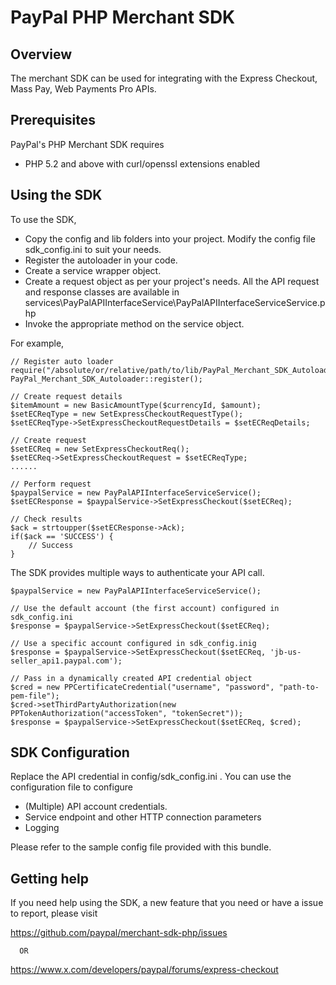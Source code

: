 
PayPal PHP Merchant SDK
=======================

Overview
--------

   The merchant SDK can be used for integrating with the Express Checkout, Mass Pay, Web Payments Pro APIs.


Prerequisites
-------------

PayPal's PHP Merchant SDK requires 

   * PHP 5.2 and above with curl/openssl extensions enabled
  

Using the SDK
-------------

To use the SDK,

   * Copy the config and lib folders into your project. Modify the config file sdk_config.ini to suit your needs.
   * Register the autoloader in your code.
   * Create a service wrapper object.
   * Create a request object as per your project's needs. All the API request and response classes 
     are available in services\PayPalAPIInterfaceService\PayPalAPIInterfaceServiceService.php
   * Invoke the appropriate method on the service object.

For example,

    // Register auto loader
    require("/absolute/or/relative/path/to/lib/PayPal_Merchant_SDK_Autoloader.php");
    PayPal_Merchant_SDK_Autoloader::register();

    // Create request details
    $itemAmount = new BasicAmountType($currencyId, $amount);
	$setECReqType = new SetExpressCheckoutRequestType();
	$setECReqType->SetExpressCheckoutRequestDetails = $setECReqDetails;

    // Create request
	$setECReq = new SetExpressCheckoutReq();
	$setECReq->SetExpressCheckoutRequest = $setECReqType;
	......

    // Perform request
	$paypalService = new PayPalAPIInterfaceServiceService();
	$setECResponse = $paypalService->SetExpressCheckout($setECReq);
	
    // Check results
	$ack = strtoupper($setECResponse->Ack);
	if($ack == 'SUCCESS') {
		// Success
	}  

The SDK provides multiple ways to authenticate your API call.

	$paypalService = new PayPalAPIInterfaceServiceService();
	
	// Use the default account (the first account) configured in sdk_config.ini
	$response = $paypalService->SetExpressCheckout($setECReq);

	// Use a specific account configured in sdk_config.inig
	$response = $paypalService->SetExpressCheckout($setECReq, 'jb-us-seller_api1.paypal.com');
	 
	// Pass in a dynamically created API credential object
    $cred = new PPCertificateCredential("username", "password", "path-to-pem-file");
    $cred->setThirdPartyAuthorization(new PPTokenAuthorization("accessToken", "tokenSecret"));
	$response = $paypalService->SetExpressCheckout($setECReq, $cred);
  
  
SDK Configuration
-----------------

Replace the API credential in config/sdk_config.ini . You can use the configuration file to configure

   * (Multiple) API account credentials.
   * Service endpoint and other HTTP connection parameters
   * Logging 

Please refer to the sample config file provided with this bundle.


Getting help
------------

If you need help using the SDK, a new feature that you need or have a issue to report, please visit
   
   https://github.com/paypal/merchant-sdk-php/issues 

      OR
  
   https://www.x.com/developers/paypal/forums/express-checkout    
